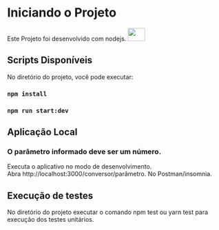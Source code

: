 # Iniciando o Projeto
Este Projeto foi desenvolvido com nodejs. <img height="30" width="40" src="https://cdn.jsdelivr.net/gh/devicons/devicon/icons/nodejs/nodejs-plain.svg" />

## Scripts Disponíveis

No diretório do projeto, você pode executar:

### `npm install`
### `npm run start:dev`

## Aplicação Local

<h3>O parâmetro informado deve ser um número.</h3>

Executa o aplicativo no modo de desenvolvimento.\
Abra http://localhost:3000/conversor/parâmetro. No Postman/insomnia.

## Execução de testes

No diretório do projeto executar o comando npm test ou yarn test para execução dos testes unitários.
